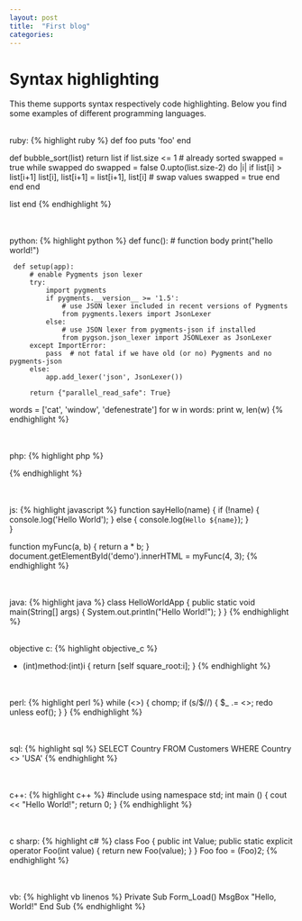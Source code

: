 ```yaml
---
layout: post
title:  "First blog"
categories:
---
```


# Syntax highlighting
This theme supports syntax respectively code highlighting. Below you find some examples of different programming languages.

<br />ruby:
{% highlight ruby %}
def foo
  puts 'foo'
end

def bubble_sort(list)
  return list if list.size <= 1 # already sorted
  swapped = true
  while swapped do
    swapped = false
    0.upto(list.size-2) do |i|
      if list[i] > list[i+1]
        list[i], list[i+1] = list[i+1], list[i] # swap values
        swapped = true
      end
    end
  end

  list
end
{% endhighlight %}


<br /><br />python:
{% highlight python %}
def func():
     # function body
     print("hello world!")

     def setup(app):
         # enable Pygments json lexer
         try:
             import pygments
             if pygments.__version__ >= '1.5':
                 # use JSON lexer included in recent versions of Pygments
                 from pygments.lexers import JsonLexer
             else:
                 # use JSON lexer from pygments-json if installed
                 from pygson.json_lexer import JSONLexer as JsonLexer
         except ImportError:
             pass  # not fatal if we have old (or no) Pygments and no pygments-json
         else:
             app.add_lexer('json', JsonLexer())

         return {"parallel_read_safe": True}

words = ['cat', 'window', 'defenestrate']
for w in words:
   print w, len(w)
{% endhighlight %}


<br /><br />php:
{% highlight php %}
<?php function add($x, $y) {
    $total = $x + $y;
    return $total;
}
echo "1 + 16 = " . add(1, 16);
?>
{% endhighlight %}


<br /><br />js:
{% highlight javascript %}
function sayHello(name) {
  if (!name) {
    console.log('Hello World');
  } else {
    console.log(`Hello ${name}`);
  }  
}  

function myFunc(a, b) {
    return a * b;
}
document.getElementById('demo').innerHTML = myFunc(4, 3);
{% endhighlight %}


<br /><br />java:
{% highlight java %}
class HelloWorldApp {
    public static void main(String[] args) {
        System.out.println("Hello World!");
    }
}
{% endhighlight %}


<br />objective c:
{% highlight objective_c %}
- (int)method:(int)i {
    return [self square_root:i];
}
{% endhighlight %}


<br /><br />perl:
{% highlight perl %}
while (<>) {
    chomp;
    if (s/$//) {
        $_ .= <>;
        redo unless eof();
    }
}
{% endhighlight %}


<br /><br />sql:
{% highlight sql %}
SELECT Country FROM Customers WHERE Country <> 'USA'
{% endhighlight %}


<br /><br />c++:
{% highlight c++ %}
#include
using namespace std;
int main () {
  cout << "Hello World!";
  return 0;
}
{% endhighlight %}


<br /><br />c sharp:
{% highlight c# %}
class Foo {
    public int Value;
    public static explicit operator Foo(int value) {
        return new Foo(value);
    }
}
Foo foo = (Foo)2;
{% endhighlight %}


<br /><br />vb:
{% highlight vb linenos %}
Private Sub Form_Load()
    MsgBox "Hello, World!"
End Sub
{% endhighlight %}
